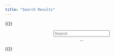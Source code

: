 ```yaml
---
title: "Search Results"
---
```


{{<rawhtml>}}

<div align="center">

<div class="sidebar-section">
    <input id="search-query" placeholder="Search" />
</div>
<div id="search-results" style="display:none;"></div>
<div id="sidebars">
    ...
</div>

</div>

{{</rawhtml>}}